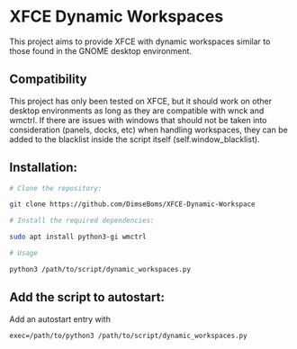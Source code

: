 # XFCE Dynamic Workspaces

This project aims to provide XFCE with dynamic workspaces similar to those found in the GNOME desktop environment.

## Compatibility

This project has only been tested on XFCE, but it should work on other desktop environments as long as they are compatible with wnck and wmctrl. If there are issues with windows that should not be taken into consideration (panels, docks, etc) when handling workspaces, they can be added to the blacklist inside the script itself (self.window_blacklist).

## Installation:
```bash
# Clone the repository:

git clone https://github.com/DimseBoms/XFCE-Dynamic-Workspace

# Install the required dependencies:

sudo apt install python3-gi wmctrl

# Usage

python3 /path/to/script/dynamic_workspaces.py
```

## Add the script to autostart:

Add an autostart entry with
```
exec=/path/to/python3 /path/to/script/dynamic_workspaces.py
```

